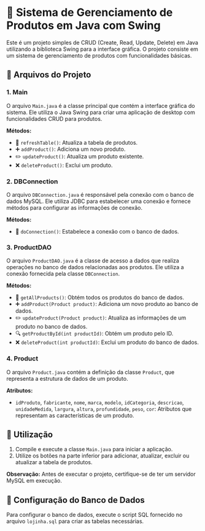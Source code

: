 # 🚀 Sistema de Gerenciamento de Produtos em Java com Swing

Este é um projeto simples de CRUD (Create, Read, Update, Delete) em Java utilizando a biblioteca Swing para a interface gráfica. O projeto consiste em um sistema de gerenciamento de produtos com funcionalidades básicas.

## 📁 **Arquivos do Projeto**

### 1. **Main**

O arquivo `Main.java` é a classe principal que contém a interface gráfica do sistema. Ele utiliza o Java Swing para criar uma aplicação de desktop com funcionalidades CRUD para produtos.

**Métodos:**
- 🔄 `refreshTable()`: Atualiza a tabela de produtos.
- ➕ `addProduct()`: Adiciona um novo produto.
- ✏️ `updateProduct()`: Atualiza um produto existente.
- ❌ `deleteProduct()`: Exclui um produto.

### 2. **DBConnection**

O arquivo `DBConnection.java` é responsável pela conexão com o banco de dados MySQL. Ele utiliza JDBC para estabelecer uma conexão e fornece métodos para configurar as informações de conexão.

**Métodos:**
- 🔄 `doConnection()`: Estabelece a conexão com o banco de dados.

### 3. **ProductDAO**

O arquivo `ProductDAO.java` é a classe de acesso a dados que realiza operações no banco de dados relacionadas aos produtos. Ele utiliza a conexão fornecida pela classe `DBConnection`.

**Métodos:**
- 🔄 `getAllProducts()`: Obtém todos os produtos do banco de dados.
- ➕ `addProduct(Product product)`: Adiciona um novo produto ao banco de dados.
- ✏️ `updateProduct(Product product)`: Atualiza as informações de um produto no banco de dados.
- 🔍 `getProductById(int productId)`: Obtém um produto pelo ID.
- ❌ `deleteProduct(int productId)`: Exclui um produto do banco de dados.

### 4. **Product**

O arquivo `Product.java` contém a definição da classe `Product`, que representa a estrutura de dados de um produto.

**Atributos:**
- `idProduto`, `fabricante`, `nome`, `marca`, `modelo`, `idCategoria`, `descricao`, `unidadeMedida`, `largura`, `altura`, `profundidade`, `peso`, `cor`: Atributos que representam as características de um produto.

## 🚀 **Utilização**

1. Compile e execute a classe `Main.java` para iniciar a aplicação.
2. Utilize os botões na parte inferior para adicionar, atualizar, excluir ou atualizar a tabela de produtos.

**Observação:** Antes de executar o projeto, certifique-se de ter um servidor MySQL em execução.

## 📄 **Configuração do Banco de Dados**

Para configurar o banco de dados, execute o script SQL fornecido no arquivo `lojinha.sql` para criar as tabelas necessárias.


